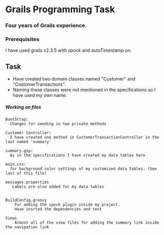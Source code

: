 # Grails Programming Task

### Four years of Grails experience.


### Prerequisites

I have used grails v2.3.5 with spock and autoTimestamp on.

## Task

- Have created two domain classes named "Customer" and "CustomerTransactions".
- Naming these classes were not mentioned in the specifications so I have used my own name.


##### Working on files
    BootStrap: 
      Changes for seeding in two private methods

    Customer Controller: 
      I have created one method in CustomerTransactionController in the last named 'summary'

    summary.gsp: 
      As in the specifications I have created my data tables here

    main.css: 
      for background color settings of my customized data tables. (See last of this file)
      
    messages.properties
	   Labels are also added for my data tables
	
	
	BuildConfig.groovy
		For adding the spock plugin inside my project.
		Have insrted the dependencies and test
		
	Views
		Almost all of the view files for adding the summary link inside the navigation link
